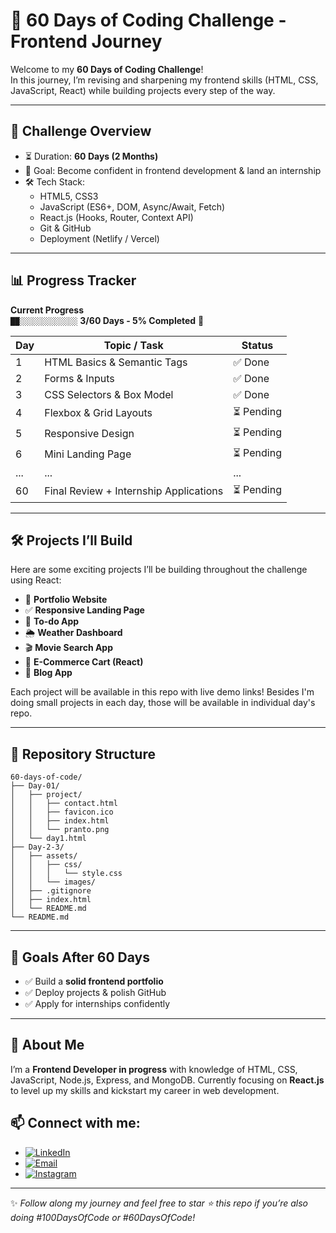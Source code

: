 # 🚀 60 Days of Coding Challenge - Frontend Journey

Welcome to my **60 Days of Coding Challenge**!  
In this journey, I’m revising and sharpening my frontend skills (HTML, CSS, JavaScript, React) while building projects every step of the way.

---

## 📅 Challenge Overview

- ⏳ Duration: **60 Days (2 Months)**
- 🎯 Goal: Become confident in frontend development & land an internship
- 🛠️ Tech Stack:
  - HTML5, CSS3
  - JavaScript (ES6+, DOM, Async/Await, Fetch)
  - React.js (Hooks, Router, Context API)
  - Git & GitHub
  - Deployment (Netlify / Vercel)

---

## 📊 Progress Tracker

**Current Progress**  
`██░░░░░░░░░░░░░` **3/60 Days - 5% Completed** 🎉

| Day | Topic / Task                           | Status     |
| --- | -------------------------------------- | ---------- |
| 1   | HTML Basics & Semantic Tags            | ✅ Done   |
| 2   | Forms & Inputs                         | ✅ Done   |
| 3   | CSS Selectors & Box Model              | ✅ Done   |
| 4   | Flexbox & Grid Layouts                 | ⏳ Pending |
| 5   | Responsive Design                      | ⏳ Pending |
| 6   | Mini Landing Page                      | ⏳ Pending |
| ... | ...                                    | ...        |
| 60  | Final Review + Internship Applications | ⏳ Pending |

---

## 🛠️ Projects I’ll Build

Here are some exciting projects I’ll be building throughout the challenge using React:

- 📄 **Portfolio Website**
- ✅ **Responsive Landing Page**
- 📝 **To-do App**
- 🌦️ **Weather Dashboard**
- 🎬 **Movie Search App**
- 🛒 **E-Commerce Cart (React)**
- 📰 **Blog App**

Each project will be available in this repo with live demo links!
Besides I'm doing small projects in each day, those will be available in individual day's repo.

---

## 📂 Repository Structure

```plaintext
60-days-of-code/
├── Day-01/
│   ├── project/
│   │   ├── contact.html
│   │   ├── favicon.ico
│   │   ├── index.html
│   │   └── pranto.png
│   └── day1.html
├── Day-2-3/
│   ├── assets/
│   │   ├── css/
│   │   │   └── style.css
│   │   └── images/
│   ├── .gitignore
│   ├── index.html
│   └── README.md
└── README.md

```


---

## 🌟 Goals After 60 Days
- ✅ Build a **solid frontend portfolio**
- ✅ Deploy projects & polish GitHub
- ✅ Apply for internships confidently

---

## 👋 About Me
I’m a **Frontend Developer in progress** with knowledge of HTML, CSS, JavaScript, Node.js, Express, and MongoDB.
Currently focusing on **React.js** to level up my skills and kickstart my career in web development.

## 📫 Connect with me:

- [![LinkedIn](https://img.shields.io/badge/LinkedIn-blue?style=for-the-badge&logo=linkedin&logoColor=white)](https://www.linkedin.com/in/pranto-bapary) &nbsp;&nbsp;&nbsp;
- [![Email](https://img.shields.io/badge/Email-red?style=for-the-badge&logo=gmail&logoColor=white)](mailto:pranto.bapary01@gmail.com) &nbsp;&nbsp;&nbsp;
- [![Instagram](https://img.shields.io/badge/Instagram-purple?style=for-the-badge&logo=instagram&logoColor=white)](https://www.instagram.com/ashfe.pranto)


---

✨ *Follow along my journey and feel free to star ⭐ this repo if you’re also doing #100DaysOfCode or #60DaysOfCode!*
```

